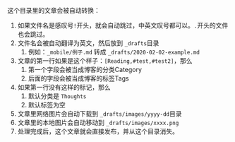 这个目录里的文章会被自动转换：

1. 如果文件名是感叹号`!`开头，就会自动跳过，中英文叹号都可以。`.`开头的文件也会跳过。
2. 文件名会被自动翻译为英文，然后放到 `_drafts`目录
   1. 例如：`_mobile/例子.md` 转成 `_drafts/2020-02-02-example.md`
3. 文章的第一行如果是这个样子：`[Reading,#test,#test2]`，那么
   1. 第一个字段会被当成博客的分类Category
   2. 后面的字段会被当成博客的标签Tags
4. 如果第一行没有这样的标记，那么
   1. 默认分类是 `Thoughts`
   2. 默认标签为空
5. 文章里网络图片会自动下载到 `_drafts/images/yyyy-dd`目录
6. 文章里的本地图片会自动移动到 `_drafts/images/xxxx.png`
7. 处理完成后，这个文章就会直接发布，并从这个目录消失。